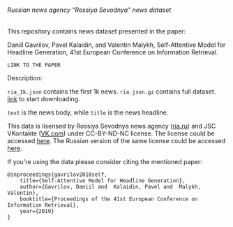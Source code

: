 ###### Russian news agency “Rossiya Sevodnya" news dataset

This repository contains news dataset presented in the paper:

Daniil Gavrilov, Pavel Kalaidin, and Valentin Malykh, Self-Attentive Model for Headline Generation, 41st European Conference on Information Retrieval.

`LINK TO THE PAPER`

Description:

`ria_1k.json` contains the first 1k news.
`ria.json.gz` contains full dataset. [link](https://github.com/kalaidin/news_dataset/raw/master/ria.json.gz) to start downloading.

`text` is the news body, while `title` is the news headline.

This data is lisensed by Rossiya Sevodnya news agency ([ria.ru](http://ria.ru)) and JSC VKontakte ([VK.com](https://vk.com)) under CC-BY-ND-NC license. The license could be accessed [here](./LICENSE). The Russian version of the same license could be accessed [here](./LICENSE.ru).

If you're using the data please consider citing the mentioned paper:

    @inproceedings{gavrilov2018self,
    	title={Self-Attentive Model for Headline Generation},
    	author={Gavrilov, Daniil and  Kalaidin, Pavel and  Malykh, Valentin},
    	booktitle={Proceedings of the 41st European Conference on Information Retrieval},
    	year={2019}
    }
